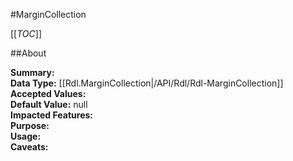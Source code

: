 #MarginCollection

[[_TOC_]]

##About

**Summary:**   
**Data Type:** [[Rdl.MarginCollection|/API/Rdl/Rdl-MarginCollection]]  
**Accepted Values:**   
**Default Value:** null  
**Impacted Features:**   
**Purpose:**   
**Usage:**   
**Caveats:**   

